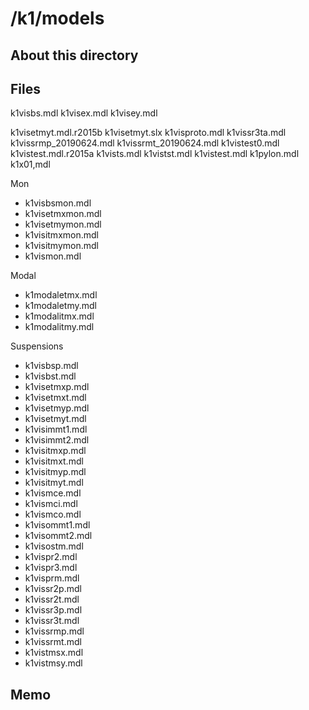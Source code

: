 # /k1/models

## About this directory



## Files

 k1visbs.mdl
 k1visex.mdl
 k1visey.mdl
 
 k1visetmyt.mdl.r2015b
 k1visetmyt.slx
 k1visproto.mdl
 k1vissr3ta.mdl
 k1vissrmp_20190624.mdl
 k1vissrmt_20190624.mdl
 k1vistest0.mdl
 k1vistest.mdl.r2015a
 k1vists.mdl
 k1vistst.mdl
 k1vistest.mdl
 k1pylon.mdl
 k1x01,mdl

Mon
 * k1visbsmon.mdl
 * k1visetmxmon.mdl
 * k1visetmymon.mdl
 * k1visitmxmon.mdl
 * k1visitmymon.mdl
 * k1vismon.mdl 

Modal
 * k1modaletmx.mdl
 * k1modaletmy.mdl
 * k1modalitmx.mdl
 * k1modalitmy.mdl

Suspensions
 * k1visbsp.mdl
 * k1visbst.mdl
 * k1visetmxp.mdl
 * k1visetmxt.mdl
 * k1visetmyp.mdl
 * k1visetmyt.mdl
 * k1visimmt1.mdl
 * k1visimmt2.mdl
 * k1visitmxp.mdl
 * k1visitmxt.mdl
 * k1visitmyp.mdl
 * k1visitmyt.mdl
 * k1vismce.mdl
 * k1vismci.mdl
 * k1vismco.mdl
 * k1visommt1.mdl
 * k1visommt2.mdl
 * k1visostm.mdl
 * k1vispr2.mdl
 * k1vispr3.mdl
 * k1visprm.mdl
 * k1vissr2p.mdl
 * k1vissr2t.mdl
 * k1vissr3p.mdl
 * k1vissr3t.mdl
 * k1vissrmp.mdl
 * k1vissrmt.mdl
 * k1vistmsx.mdl
 * k1vistmsy.mdl


## Memo

